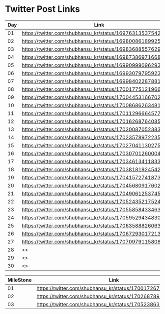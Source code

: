 # Twitter Post Links

| Day      | Link                                                          |
| -------- | --------------------------------------------------------------|
| 01       | <https://twitter.com/shubhansu_kr/status/1697631353754296679> |
| 02       | <https://twitter.com/shubhansu_kr/status/1698008618992533595> |
| 03       | <https://twitter.com/shubhansu_kr/status/1698368855762952460> |
| 04       | <https://twitter.com/shubhansu_kr/status/1698738697166893553> |
| 05       | <https://twitter.com/shubhansu_kr/status/1699099909629374851> |
| 06       | <https://twitter.com/shubhansu_kr/status/1699307979592335829> |
| 07       | <https://twitter.com/shubhansu_kr/status/1699840228788183164> |
| 08       | <https://twitter.com/shubhansu_kr/status/1700177512196645273> |
| 09       | <https://twitter.com/shubhansu_kr/status/1700445316670259251> |
| 10       | <https://twitter.com/shubhansu_kr/status/1700868626348155355> |
| 11       | <https://twitter.com/shubhansu_kr/status/1701129666457747510> |
| 12       | <https://twitter.com/shubhansu_kr/status/1701626876408561982> |
| 13       | <https://twitter.com/shubhansu_kr/status/1702008705238319316> |
| 14       | <https://twitter.com/shubhansu_kr/status/1702357897223507988> |
| 15       | <https://twitter.com/shubhansu_kr/status/1702704113027535036> |
| 16       | <https://twitter.com/shubhansu_kr/status/1703070126000447919> |
| 17       | <https://twitter.com/shubhansu_kr/status/1703461341183303929> |
| 18       | <https://twitter.com/shubhansu_kr/status/1703818192454295634> |
| 19       | <https://twitter.com/shubhansu_kr/status/1704157274187366615> |
| 20       | <https://twitter.com/shubhansu_kr/status/1704568091760288232> |
| 21       | <https://twitter.com/shubhansu_kr/status/1704906125374570620> |
| 22       | <https://twitter.com/shubhansu_kr/status/1705243521752481924> |
| 23       | <https://twitter.com/shubhansu_kr/status/1705585843346317465> |
| 24       | <https://twitter.com/shubhansu_kr/status/1705952943483097572> |
| 25       | <https://twitter.com/shubhansu_kr/status/1706358882606383564> |
| 26       | <https://twitter.com/shubhansu_kr/status/1706729301721350540> |
| 27       | <https://twitter.com/shubhansu_kr/status/1707097911580839971> |
| 28       | <> |
| 29       | <> |
| 30       | <> |

| MileStone | Link                                                          |
| --------- | ------------------------------------------------------------- |
| 01        | <https://twitter.com/shubhansu_kr/status/1700172676654903311> |
| 02        | <https://twitter.com/shubhansu_kr/status/1702687897542152240> |
| 03        | <https://twitter.com/shubhansu_kr/status/1705238636877234322> |
